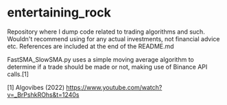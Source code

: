 # entertaining_rock
Repository where I dump code related to trading algorithms and such. Wouldn't recommend using for any actual investments, not financial advice etc. References are included at the end of the README.md

FastSMA_SlowSMA.py uses a simple moving average algorithm to determine if a trade should be made or not, making use of Binance API calls.[1]





[1] Algovibes (2022) https://www.youtube.com/watch?v=_BrPshkROhs&t=1240s
